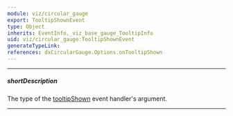 ```yaml
---
module: viz/circular_gauge
export: TooltipShownEvent
type: Object
inherits: EventInfo,_viz_base_gauge_TooltipInfo
uid: viz/circular_gauge:TooltipShownEvent
generateTypeLink: 
references: dxCircularGauge.Options.onTooltipShown
---
```

---
##### shortDescription
The type of the [tooltipShown]({basewidgetpath}/Events/#tooltipShown) event handler's argument.

---
<!-- Description goes here -->
